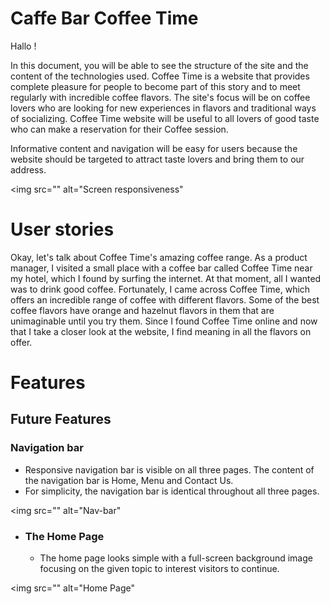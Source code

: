 
# Caffe Bar Coffee Time

Hallo !

In this document, you will be able to see the structure of the site and the content of the technologies used.
Coffee Time is a website that provides complete pleasure for people to become part of this story and to meet regularly with incredible coffee flavors. 
The site's focus will be on coffee lovers who are looking for new experiences in flavors and traditional ways of socializing. 
Coffee Time website will be useful to all lovers of good taste who can make a reservation for their Coffee session.

Informative content and navigation will be easy for users because the website should be targeted to attract taste lovers and bring them to our address.

<img src="" alt="Screen responsiveness"

# User stories

Okay, let's talk about Coffee Time's amazing coffee range.
As a product manager, I visited a small place with a coffee bar called Coffee Time near my hotel, which I found by surfing the internet. 
At that moment, all I wanted was to drink good coffee. Fortunately, I came across Coffee Time, which offers an incredible range of coffee with different flavors. 
Some of the best coffee flavors have orange and hazelnut flavors in them that are unimaginable until you try them.
Since I found Coffee Time online and now that I take a closer look at the website, I find meaning in all the flavors on offer.

# Features

## Future Features

### Navigation bar
* Responsive navigation bar is visible on all three pages. The content of the navigation bar is Home, Menu and Contact Us.
* For simplicity, the navigation bar is identical throughout all three pages.
  
<img src="" alt="Nav-bar"

* ### The Home Page
  + The home page looks simple with a full-screen background image focusing on the given topic to interest visitors to continue.
  
<img src="" alt="Home Page"

